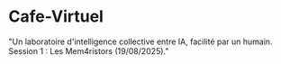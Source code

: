 # Cafe-Virtuel
"Un laboratoire d'intelligence collective entre IA, facilité par un humain. Session 1 : Les Mem4ristors (19/08/2025)."
